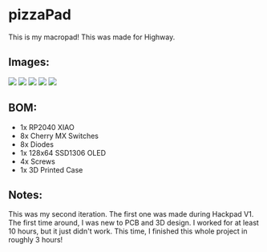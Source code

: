 # pizzaPad

This is my macropad! This was made for Highway. 

## Images:
<img src="https://hc-cdn.hel1.your-objectstorage.com/s/v3/36969bd5b006960cb497747202185b56d8ebcc61_screenshot_2025-05-18_at_2.01.01___pm.png"/>
<img src="https://hc-cdn.hel1.your-objectstorage.com/s/v3/8ef83b658ef45691606cfae5e65c6c1fdec9aea8_screenshot_2025-05-18_at_2.01.11___pm.png"/>
<img src="https://hc-cdn.hel1.your-objectstorage.com/s/v3/a525f0c7558fddc539c4945b69bb3893ff08e493_screenshot_2025-05-18_at_12.53.38___pm.png"/>
<img src="https://hc-cdn.hel1.your-objectstorage.com/s/v3/b4a293b1c2c098d1b42eb6b38815fb69151e322f_screenshot_2025-05-18_at_12.54.39___pm.png"/>
<img src="https://hc-cdn.hel1.your-objectstorage.com/s/v3/baa1d5076996570429f3c13fb66d62608217343b_image.png"/>

## BOM:
* 1x RP2040 XIAO
* 8x Cherry MX Switches
* 8x Diodes
* 1x 128x64 SSD1306 OLED
* 4x Screws
* 1x 3D Printed Case

## Notes:
This was my second iteration. The first one was made during Hackpad V1. The first time around, I was new to PCB and 3D design. I worked for at least 10 hours, but it just didn't work. This time, I finished this whole project in roughly 3 hours!

